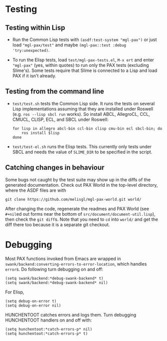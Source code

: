 Testing
=======

Testing within Lisp
-------------------

- Run the Common Lisp tests with `(asdf:test-system "mgl-pax")` or
  just load `"mgl-pax/test"` and maybe `(mgl-pax::test :debug
  'try:unexpected)`.

- To run the Elisp tests, load `test/mgl-pax-tests.el`, `M-x ert` and
  enter `"mgl-pax"` (yes, within quotes) to run only the PAX tests
  (excluding Slime's). Some tests require that Slime is connected to a
  Lisp and load PAX if it isn't already.

Testing from the command line
-----------------------------

- `test/test.sh` tests the Common Lisp side. It runs the tests on
  several Lisp implementations assuming that they are installed under
  Roswell (e.g. `ros --lisp sbcl run` works). So install ABCL,
  AllegroCL, CCL, CMUCL, CLISP, ECL, and SBCL under Roswell:

      for lisp in allegro abcl-bin ccl-bin clisp cmu-bin ecl sbcl-bin; do
          ros install $lisp
      done

- `test/test-el.sh` runs the Elisp tests. This currently only tests
  under SBCL and needs the value of `SLIME_DIR` to be specified in the
  script.

Catching changes in behaviour
-----------------------------

Some bugs not caught by the test suite may show up in the diffs of the
generated documentation. Check out PAX World in the top-level
directory, where the ASDF files are with

    git clone https://github.com/melisgl/mgl-pax-world.git world/

After changing the code, regenerate the readmes and PAX World (see
`#+nil`ed out forms near the bottom of
`src/document/document-util.lisp`), then check the `git diff`s. Note
that you need to `cd` into `world/` and get the diff there too because
it is a separate git checkout.


Debugging
=========

Most PAX functions invoked from Emacs are wrapped in
`swank/backend:converting-errors-to-error-location`, which handles
`error`s. Do following turn debugging on and off:

    (setq swank/backend:*debug-swank-backend* t)
    (setq swank/backend:*debug-swank-backend* nil)

For Elisp,

    (setq debug-on-error t)
    (setq debug-on-error nil)

HUNCHENTOOT catches errors and logs them. Turn debugging HUNCHENTOOT
handlers on and off with:

    (setq hunchentoot:*catch-errors-p* nil)
    (setq hunchentoot:*catch-errors-p* t)
